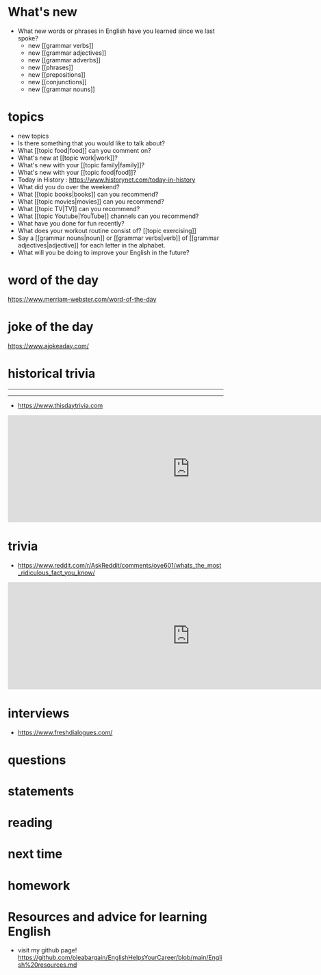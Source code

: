 # What's new
- What new words or phrases in English have you learned since we last spoke?
	- new [[grammar verbs]]
	- new [[grammar adjectives]]
	- new [[grammar adverbs]]
	- new [[phrases]]
	- new [[prepositions]]
	- new [[conjunctions]]
	- new [[grammar nouns]]

# topics
- new topics
- Is there something that you would like to talk about?
- What [[topic food|food]] can you comment on?
- What's new at [[topic work|work]]?
- What's new with your [[topic family|family]]?
- What's new with your [[topic food|food]]?
- Today in History : https://www.historynet.com/today-in-history
- What did you do over the weekend?
- What [[topic books|books]] can you recommend?
- What [[topic movies|movies]] can you recommend?
- What [[topic TV|TV]] can you recommend?
- What [[topic Youtube|YouTube]] channels can you recommend?
- What have you done for fun recently?
- What does your workout routine consist of? [[topic exercising]]
- Say a [[grammar nouns|noun]] or [[grammar verbs|verb]] of [[grammar adjectives|adjective]] for each letter in the alphabet.
- What will you be doing to improve your English in the future?
# word of the day
https://www.merriam-webster.com/word-of-the-day

# joke of the day
https://www.ajokeaday.com/
# historical trivia
---


---

- https://www.thisdaytrivia.com
<iframe
	border=0
	frameborder=0
	height=250
	width=850  
	src="https://www.thisdaytrivia.com">
</iframe>

# trivia
-  https://www.reddit.com/r/AskReddit/comments/oye601/whats_the_most_ridiculous_fact_you_know/

<iframe
	border=0
	frameborder=0
	height=250
	width=850  
	src="https://www.reddit.com/r/AskReddit/comments/oye601/whats_the_most_ridiculous_fact_you_know/">
</iframe>

# interviews
-  https://www.freshdialogues.com/


# questions

# statements


# reading

# next time

# homework


# Resources and advice for learning English
* visit my github page! https://github.com/pleabargain/EnglishHelpsYourCareer/blob/main/English%20resources.md